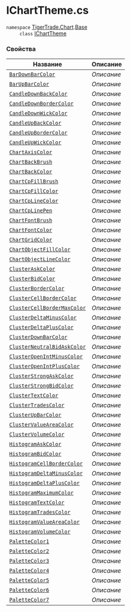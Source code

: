 
# IChartTheme.cs
`namespace` [TigerTrade.Chart](../../../TigerTrade.Chart.md).[Base](../../../TigerTrade.Chart/Base.md)  
&nbsp;&nbsp;&nbsp;&nbsp;&nbsp;&nbsp;&nbsp;&nbsp;&nbsp;`class` [IChartTheme](../IChartTheme.cs.md)

### Свойства
| Название | Описание |
| --- | --- |
| [`BarDownBarColor`](./Свойства/BarDownBarColor.md) | *Описание* |
| [`BarUpBarColor`](./Свойства/BarUpBarColor.md) | *Описание* |
| [`CandleDownBackColor`](./Свойства/CandleDownBackColor.md) | *Описание* |
| [`CandleDownBorderColor`](./Свойства/CandleDownBorderColor.md) | *Описание* |
| [`CandleDownWickColor`](./Свойства/CandleDownWickColor.md) | *Описание* |
| [`CandleUpBackColor`](./Свойства/CandleUpBackColor.md) | *Описание* |
| [`CandleUpBorderColor`](./Свойства/CandleUpBorderColor.md) | *Описание* |
| [`CandleUpWickColor`](./Свойства/CandleUpWickColor.md) | *Описание* |
| [`ChartAxisColor`](./Свойства/ChartAxisColor.md) | *Описание* |
| [`ChartBackBrush`](./Свойства/ChartBackBrush.md) | *Описание* |
| [`ChartBackColor`](./Свойства/ChartBackColor.md) | *Описание* |
| [`ChartCpFillBrush`](./Свойства/ChartCpFillBrush.md) | *Описание* |
| [`ChartCpFillColor`](./Свойства/ChartCpFillColor.md) | *Описание* |
| [`ChartCpLineColor`](./Свойства/ChartCpLineColor.md) | *Описание* |
| [`ChartCpLinePen`](./Свойства/ChartCpLinePen.md) | *Описание* |
| [`ChartFontBrush`](./Свойства/ChartFontBrush.md) | *Описание* |
| [`ChartFontColor`](./Свойства/ChartFontColor.md) | *Описание* |
| [`ChartGridColor`](./Свойства/ChartGridColor.md) | *Описание* |
| [`ChartObjectFillColor`](./Свойства/ChartObjectFillColor.md) | *Описание* |
| [`ChartObjectLineColor`](./Свойства/ChartObjectLineColor.md) | *Описание* |
| [`ClusterAskColor`](./Свойства/ClusterAskColor.md) | *Описание* |
| [`ClusterBidColor`](./Свойства/ClusterBidColor.md) | *Описание* |
| [`ClusterBorderColor`](./Свойства/ClusterBorderColor.md) | *Описание* |
| [`ClusterCellBorderColor`](./Свойства/ClusterCellBorderColor.md) | *Описание* |
| [`ClusterCellBorderMaxColor`](./Свойства/ClusterCellBorderMaxColor.md) | *Описание* |
| [`ClusterDeltaMinusColor`](./Свойства/ClusterDeltaMinusColor.md) | *Описание* |
| [`ClusterDeltaPlusColor`](./Свойства/ClusterDeltaPlusColor.md) | *Описание* |
| [`ClusterDownBarColor`](./Свойства/ClusterDownBarColor.md) | *Описание* |
| [`ClusterNeutralBidAskColor`](./Свойства/ClusterNeutralBidAskColor.md) | *Описание* |
| [`ClusterOpenIntMinusColor`](./Свойства/ClusterOpenIntMinusColor.md) | *Описание* |
| [`ClusterOpenIntPlusColor`](./Свойства/ClusterOpenIntPlusColor.md) | *Описание* |
| [`ClusterStrongAskColor`](./Свойства/ClusterStrongAskColor.md) | *Описание* |
| [`ClusterStrongBidColor`](./Свойства/ClusterStrongBidColor.md) | *Описание* |
| [`ClusterTextColor`](./Свойства/ClusterTextColor.md) | *Описание* |
| [`ClusterTradesColor`](./Свойства/ClusterTradesColor.md) | *Описание* |
| [`ClusterUpBarColor`](./Свойства/ClusterUpBarColor.md) | *Описание* |
| [`ClusterValueAreaColor`](./Свойства/ClusterValueAreaColor.md) | *Описание* |
| [`ClusterVolumeColor`](./Свойства/ClusterVolumeColor.md) | *Описание* |
| [`HistogramAskColor`](./Свойства/HistogramAskColor.md) | *Описание* |
| [`HistogramBidColor`](./Свойства/HistogramBidColor.md) | *Описание* |
| [`HistogramCellBorderColor`](./Свойства/HistogramCellBorderColor.md) | *Описание* |
| [`HistogramDeltaMinusColor`](./Свойства/HistogramDeltaMinusColor.md) | *Описание* |
| [`HistogramDeltaPlusColor`](./Свойства/HistogramDeltaPlusColor.md) | *Описание* |
| [`HistogramMaximumColor`](./Свойства/HistogramMaximumColor.md) | *Описание* |
| [`HistogramTextColor`](./Свойства/HistogramTextColor.md) | *Описание* |
| [`HistogramTradesColor`](./Свойства/HistogramTradesColor.md) | *Описание* |
| [`HistogramValueAreaColor`](./Свойства/HistogramValueAreaColor.md) | *Описание* |
| [`HistogramVolumeColor`](./Свойства/HistogramVolumeColor.md) | *Описание* |
| [`PaletteColor1`](./Свойства/PaletteColor1.md) | *Описание* |
| [`PaletteColor2`](./Свойства/PaletteColor2.md) | *Описание* |
| [`PaletteColor3`](./Свойства/PaletteColor3.md) | *Описание* |
| [`PaletteColor4`](./Свойства/PaletteColor4.md) | *Описание* |
| [`PaletteColor5`](./Свойства/PaletteColor5.md) | *Описание* |
| [`PaletteColor6`](./Свойства/PaletteColor6.md) | *Описание* |
| [`PaletteColor7`](./Свойства/PaletteColor7.md) | *Описание* |
